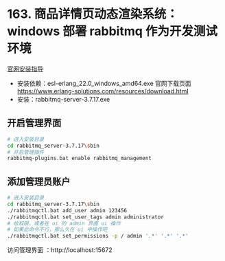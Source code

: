 # 163. 商品详情页动态渲染系统：windows 部署 rabbitmq 作为开发测试环境
[官网安装指导](https://www.rabbitmq.com/install-windows.html#installer)

- 安装依赖：esl-erlang_22.0_windows_amd64.exe
  官网下载页面 https://www.erlang-solutions.com/resources/download.html
- 安装：rabbitmq-server-3.7.17.exe

## 开启管理界面

```bash
# 进入安装目录
cd rabbitmq_server-3.7.17\sbin
# 开启管理插件
rabbitmq-plugins.bat enable rabbitmq_management
```

## 添加管理员账户

```bash
# 进入安装目录
cd rabbitmq_server-3.7.17\sbin
./rabbitmqctl.bat add_user admin 123456
./rabbitmqctl.bat set_user_tags admin administrator
# 给权限，或者在 ui 的 admin 界面 ui 操作
# 如果此命令不行，那么久在 ui 中操作吧
./rabbitmqctl.bat set_permissions -p / admin '.*' '.*' '.*'
```

访问管理界面 ：http://localhost:15672


<iframe  height="500px" width="100%" frameborder=0 allowfullscreen="true" :src="$withBase('/ads.html')"></iframe>